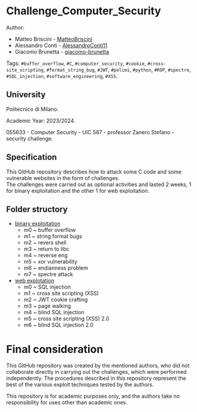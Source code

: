 # Challenge_Computer_Security



Author: 
- Matteo Briscini - [MatteoBriscini](https://github.com/MatteoBriscini)
- Alessandro Conti - [AlessandroConti11](https://github.com/AlessandroConti11)
- Giacomo Brunetta - [giacomo-brunetta](https://github.com/giacomo-brunetta)

Tags: `#buffer_overflow`, `#C`, `#computer_security`, `#cookie`, `#cross-site_scripting`, `#format_string_bug`, `#JWT`, `#polimi`, `#python`, `#ROP`, `#spectre`, `#SQL_injection`, `#software_engineering`, `#XSS`.



## University

Politecnico di Milano.

Academic Year: 2023/2024.

055633 - Computer Security - UIC 587 - professor Zanero Stefano - security challenge.



## Specification

This GitHub repository describes how to attack some C code and some vulnerable websites in the form of challenges.
<br>
The challenges were carried out as optional activities and lasted 2 weeks, 1 for binary exploitation and the other 1 for web exploitation.



## Folder structory

- [binary exploitation](https://github.com/MatteoBriscini/computer_security_challenges-polimi-/blob/master/binary%20exploitation/README.md)
  - m0 ~ buffer overflow
  - m1 ~ string format bugs
  - m2 ~ revers shell
  - m3 ~ return to libc
  - m4 ~ reverse eng
  - m5 ~ xor vulnerability
  - m6 ~ endianness problem
  - m7 ~ spectre attack
- [web explotation](https://github.com/MatteoBriscini/computer_security_challenges-polimi-/tree/master/web%20application%20security/README.md)
  - m0 ~ SQL injection
  - m1 ~ cross site scripting (XSS)
  - m2 ~ JWT cookie crafting
  - m3 ~ page walking
  - m4 ~ blind SQL injection
  - m5 ~ cross site scripting (XSS) 2.0
  - m6 ~ blind SQL injection 2.0



# Final consideration

This GitHub repository was created by the mentioned authors, who did not collaborate directly in carrying out the challenges, which were performed independently. The procedures described in this repository represent the best of the various exploit techniques tested by the authors.

This repository is for academic purposes only, and the authors take no responsibility for uses other than academic ones.
